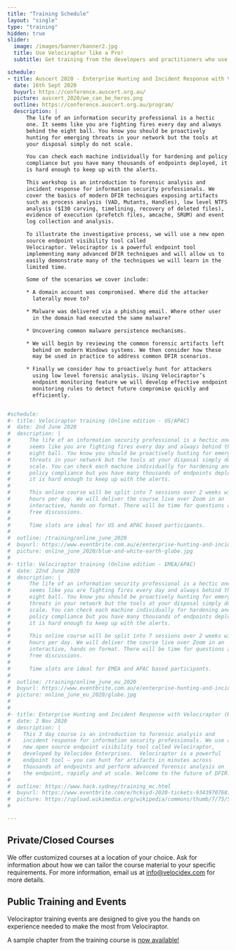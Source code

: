 ```yaml
---
title: "Training Schedule"
layout: "single"
type: "training"
hidden: true
slider:
  image: /images/banner/banner2.jpg
  title: Use Velociraptor like a Pro!
  subtitle: Get training from the developers and practitioners who use Velociraptor every day to dig deeper!

schedule:
- title: Auscert 2020 - Enterprise Hunting and Incident Response with Velociraptor
  date: 16th Sept 2020
  buyurl: https://conference.auscert.org.au/
  picture: auscert_2020/we_can_be_heros.png
  outline: https://conference.auscert.org.au/program/
  description: |
      The life of an information security professional is a hectic
      one. It seems like you are fighting fires every day and always
      behind the eight ball. You know you should be proactively
      hunting for emerging threats in your network but the tools at
      your disposal simply do not scale.

      You can check each machine individually for hardening and policy
      compliance but you have many thousands of endpoints deployed, it
      is hard enough to keep up with the alerts.

      This workshop is an introduction to forensic analysis and
      incident response for information security professionals. We
      cover the basics of modern DFIR techniques exposing artifacts
      such as process analysis (VAD, Mutants, Handles), low level NTFS
      analysis ($I30 carving, timelining, recovery of deleted files),
      evidence of execution (prefetch files, amcache, SRUM) and event
      log collection and analysis.

      To illustrate the investigative process, we will use a new open
      source endpoint visibility tool called
      Velociraptor. Velociraptor is a powerful endpoint tool
      implementing many advanced DFIR techniques and will allow us to
      easily demonstrate many of the techniques we will learn in the
      limited time.

      Some of the scenarios we cover include:

      * A domain account was compromised. Where did the attacker
        laterally move to?

      * Malware was delivered via a phishing email. Where other user
        in the domain had executed the same malware?

      * Uncovering common malware persistence mechanisms.

      * We will begin by reviewing the common forensic artifacts left
        behind on modern Windows systems. We then consider how these
        may be used in practice to address common DFIR scenarios.

      * Finally we consider how to proactively hunt for attackers
        using low level forensic analysis. Using Velociraptor’s
        endpoint monitoring feature we will develop effective endpoint
        monitoring rules to detect future compromise quickly and
        efficiently.


#schedule:
#- title: Velociraptor training (Online edition - US/APAC)
#  date: 2nd June 2020
#  description: |
#      The life of an information security professional is a hectic one. It
#      seems like you are fighting fires every day and always behind the
#      eight ball. You know you should be proactively hunting for emerging
#      threats in your network but the tools at your disposal simply do not
#      scale. You can check each machine individually for hardening and
#      policy compliance but you have many thousands of endpoints deployed,
#      it is hard enough to keep up with the alerts.
#
#      This online course will be split into 7 sessions over 2 weeks with 2-3
#      hours per day. We will deliver the course live over Zoom in an
#      interactive, hands on format. There will be time for questions and
#      free discussions.
#
#      Time slots are ideal for US and APAC based participants.
#
#  outline: /training/online_june_2020
#  buyurl: https://www.eventbrite.com.au/e/enterprise-hunting-and-incident-response-online-edition-tickets-104227479196
#  picture: online_june_2020/blue-and-white-earth-globe.jpg
#
#- title: Velociraptor training (Online edition - EMEA/APAC)
#  date: 22nd June 2020
#  description: |
#      The life of an information security professional is a hectic one. It
#      seems like you are fighting fires every day and always behind the
#      eight ball. You know you should be proactively hunting for emerging
#      threats in your network but the tools at your disposal simply do not
#      scale. You can check each machine individually for hardening and
#      policy compliance but you have many thousands of endpoints deployed,
#      it is hard enough to keep up with the alerts.
#
#      This online course will be split into 7 sessions over 2 weeks with 2-3
#      hours per day. We will deliver the course live over Zoom in an
#      interactive, hands on format. There will be time for questions and
#      free discussions.
#
#      Time slots are ideal for EMEA and APAC based participants.
#
#  outline: /training/online_june_eu_2020
#  buyurl: https://www.eventbrite.com.au/e/enterprise-hunting-and-incident-response-online-edition-eu-times-tickets-104925049648
#  picture: online_june_eu_2020/globe.jpg
#
#
#- title: Enterprise Hunting and Incident Response with Velociraptor (Hack Sydney 2020)
#  date: 2 Nov 2020
#  description: |
#    This 3 day course is an introduction to forensic analysis and
#    incident response for information security professionals. We use a
#    new open source endpoint visibility tool called Velociraptor,
#    developed by Velocidex Enterprises.  Velociraptor is a powerful
#    endpoint tool – you can hunt for artifacts in minutes across
#    thousands of endpoints and perform advanced forensic analysis on
#    the endpoint, rapidly and at scale. Welcome to the future of DFIR!
#
#  outline: https://www.hack.sydney/training_mc.html
#  buyurl: https://www.eventbrite.com/e/hcksyd-2020-tickets-93439707681
#  picture: https://upload.wikimedia.org/wikipedia/commons/thumb/7/75/Sydney_Opera_House%2C_botanic_gardens_1.jpg/1280px-Sydney_Opera_House%2C_botanic_gardens_1.jpg
#

---
```


## Private/Closed Courses

We offer customized courses at a location of your choice. Ask for
information about how we can tailor the course material to your
specific requirements. For more information, email us at
info@velocidex.com for more details.

## Public Training and Events

Velociraptor training events are designed to give you the hands on
experience needed to make the most from Velociraptor.

A sample chapter from the training course is <a href='/docs/presentations/training_2020/'>now available!</a>

